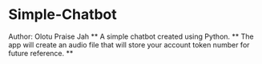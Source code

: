 # Simple-Chatbot
Author: Olotu Praise Jah
**
 A simple chatbot created using Python.
**
The app will create an audio file that will store your account token number for future reference. 
**